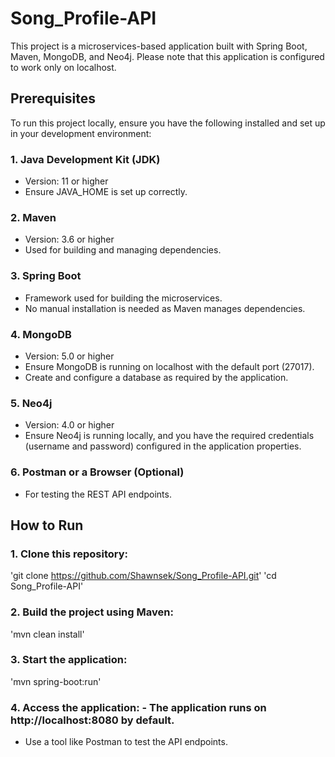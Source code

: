 # Song_Profile-API

This project is a microservices-based application built with Spring Boot, Maven, MongoDB, and Neo4j. Please note that this application is configured to work only on localhost.

## Prerequisites

To run this project locally, ensure you have the following installed and set up in your development environment:

### 1. Java Development Kit (JDK)
- Version: 11 or higher
- Ensure JAVA_HOME is set up correctly.

### 2. Maven
- Version: 3.6 or higher
- Used for building and managing dependencies.

### 3. Spring Boot
- Framework used for building the microservices.
- No manual installation is needed as Maven manages dependencies.

### 4. MongoDB
- Version: 5.0 or higher
- Ensure MongoDB is running on localhost with the default port (27017).
- Create and configure a database as required by the application.

### 5. Neo4j
- Version: 4.0 or higher
- Ensure Neo4j is running locally, and you have the required credentials (username and password) configured in the application properties.

### 6. Postman or a Browser (Optional)
- For testing the REST API endpoints.

## How to Run

### 1. Clone this repository:

'git clone https://github.com/Shawnsek/Song_Profile-API.git'
'cd Song_Profile-API'
### 2. Build the project using Maven:

'mvn clean install'
### 3. Start the application:

'mvn spring-boot:run'
### 4. Access the application: - The application runs on http://localhost:8080 by default.
- Use a tool like Postman to test the API endpoints.
